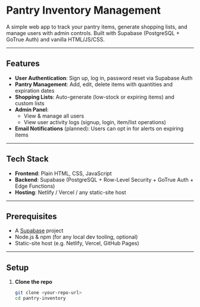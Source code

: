 # Pantry Inventory Management

A simple web app to track your pantry items, generate shopping lists, and manage users with admin controls. Built with Supabase (PostgreSQL + GoTrue Auth) and vanilla HTML/JS/CSS.

---

## Features

- **User Authentication**: Sign up, log in, password reset via Supabase Auth  
- **Pantry Management**: Add, edit, delete items with quantities and expiration dates  
- **Shopping Lists**: Auto-generate (low-stock or expiring items) and custom lists  
- **Admin Panel**:  
  - View & manage all users  
  - View user activity logs (signup, login, item/list operations)  
- **Email Notifications** (planned): Users can opt in for alerts on expiring items  

---

## Tech Stack

- **Frontend**: Plain HTML, CSS, JavaScript  
- **Backend**: Supabase (PostgreSQL + Row-Level Security + GoTrue Auth + Edge Functions)  
- **Hosting**: Netlify / Vercel / any static-site host  

---

## Prerequisites

- A [Supabase](https://supabase.com/) project  
- Node.js & npm (for any local dev tooling, optional)  
- Static-site host (e.g. Netlify, Vercel, GitHub Pages)

---

## Setup

1. **Clone the repo**  
   ```bash
   git clone <your-repo-url>
   cd pantry-inventory

